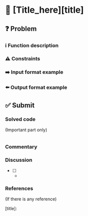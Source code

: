 # :bookmark_tabs: [Title_here][title]

## :question: Problem

### :information_source: Function description

### :warning: Constraints

### :arrow_right: Input format example

### :arrow_left: Output format example

## :white_check_mark: Submit
### Solved code
(Important part only)
``` java
```
### Commentary

### Discussion
- [ ] -

### References
(If there is any reference)

[title]: 